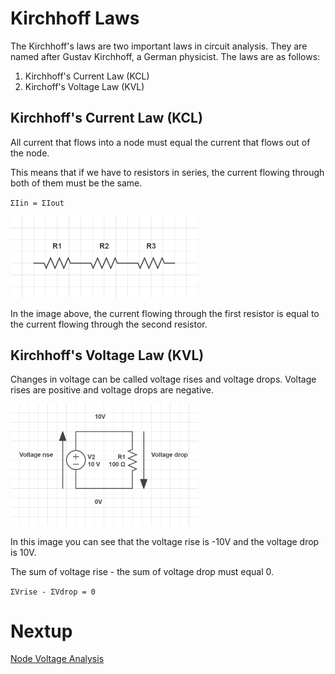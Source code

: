 # Kirchhoff Laws 
The Kirchhoff's laws are two important laws in circuit analysis. They are named after Gustav Kirchhoff, a German physicist. The laws are as follows:

1. Kirchhoff's Current Law (KCL)
2. Kirchoff's Voltage Law (KVL)


## Kirchhoff's Current Law (KCL)
All current that flows into a node must equal the current that flows out of the node. 

This means that if we have to resistors in series, the current flowing through both of them must be the same.

`ΣIin = ΣIout` 

<img src="./../assets/series-resistor.png" width=300>

In the image above, the current flowing through the first resistor is equal to the current flowing through the second resistor.



## Kirchhoff's Voltage Law (KVL) 

Changes in voltage can be called voltage rises and voltage drops. Voltage rises are positive and voltage drops are negative. 

<img src="./../assets/Rise-drop.png" width=300>

In this image you can see that the voltage rise is -10V and the voltage drop is 10V. 

The sum of voltage rise - the sum of voltage drop  must equal 0. 

`ΣVrise - ΣVdrop = 0`


# Nextup  
[Node Voltage Analysis](Node-voltage-analysis.md) 
